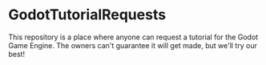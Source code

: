 # GodotTutorialRequests
This repository is a place where anyone can request a tutorial for the Godot Game Engine. The owners can't guarantee it will get made, but we'll try our best!
